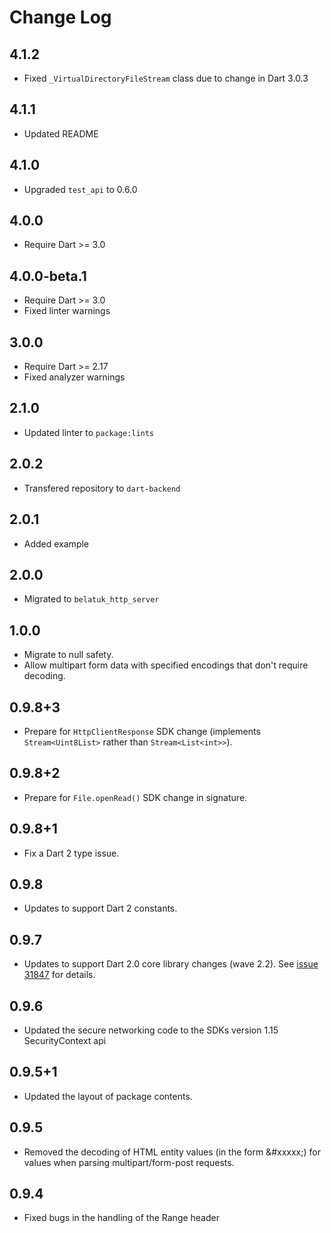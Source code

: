 # Change Log

## 4.1.2

* Fixed `_VirtualDirectoryFileStream` class due to change in Dart 3.0.3

## 4.1.1

* Updated README

## 4.1.0

* Upgraded `test_api` to 0.6.0

## 4.0.0

* Require Dart >= 3.0

## 4.0.0-beta.1

* Require Dart >= 3.0
* Fixed linter warnings

## 3.0.0

* Require Dart >= 2.17
* Fixed analyzer warnings

## 2.1.0

* Updated linter to `package:lints`

## 2.0.2

* Transfered repository to `dart-backend`

## 2.0.1

* Added example

## 2.0.0

* Migrated to `belatuk_http_server`

## 1.0.0

* Migrate to null safety.
* Allow multipart form data with specified encodings that don't require
  decoding.

## 0.9.8+3

* Prepare for `HttpClientResponse` SDK change (implements `Stream<Uint8List>`
  rather than `Stream<List<int>>`).

## 0.9.8+2

* Prepare for `File.openRead()` SDK change in signature.

## 0.9.8+1

* Fix a Dart 2 type issue.

## 0.9.8

* Updates to support Dart 2 constants.

## 0.9.7

* Updates to support Dart 2.0 core library changes (wave
  2.2). See [issue 31847][sdk#31847] for details.

  [sdk#31847]: https://github.com/dart-lang/sdk/issues/31847

## 0.9.6

* Updated the secure networking code to the SDKs version 1.15 SecurityContext api

## 0.9.5+1

* Updated the layout of package contents.

## 0.9.5

* Removed the decoding of HTML entity values (in the form &#xxxxx;) for
  values when parsing multipart/form-post requests.

## 0.9.4

* Fixed bugs in the handling of the Range header
